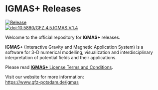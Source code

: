 # IGMAS+ Releases

[![Release](https://git.gfz-potsdam.de/igmas/igmas-releases/-/badges/release.svg?&key_text=release&key_width=55&value_width=190)](https://git.gfz-potsdam.de/igmas/igmas-releases/-/releases)\
[<img src="https://img.shields.io/badge/doi-10.5880/GFZ.4.5.IGMAS.V.1.4-blue.svg?style=flat-square" alt="doi:10.5880/GFZ.4.5.IGMAS.V.1.4">](https://doi.org/10.5880/GFZ.4.5.IGMAS.V.1.4)

Welcome to the official repository for **IGMAS+** releases.

**IGMAS+** (Interactive Gravity and Magnetic Application System) is a software for 3-D numerical modelling, visualization and interdisciplinary interpretation of potential fields and their applications.

Please read [**IGMAS+** License Terms and Conditions](./LICENSE).

Visit our website for more information:\
<https://www.gfz-potsdam.de/igmas>
